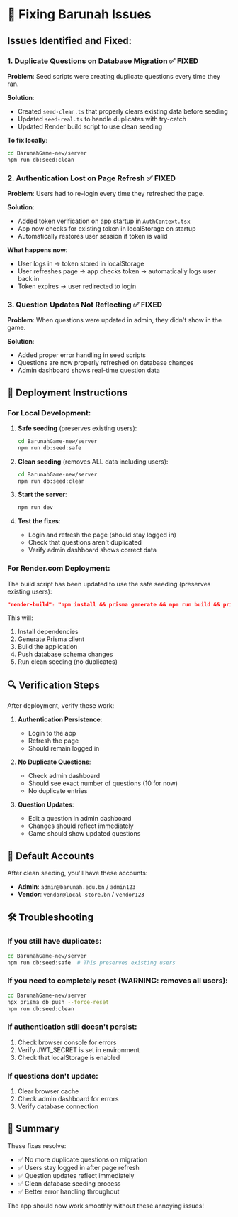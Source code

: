 # 🔧 Fixing Barunah Issues

## Issues Identified and Fixed:

### 1. **Duplicate Questions on Database Migration** ✅ FIXED
**Problem**: Seed scripts were creating duplicate questions every time they ran.

**Solution**: 
- Created `seed-clean.ts` that properly clears existing data before seeding
- Updated `seed-real.ts` to handle duplicates with try-catch
- Updated Render build script to use clean seeding

**To fix locally**:
```bash
cd BarunahGame-new/server
npm run db:seed:clean
```

### 2. **Authentication Lost on Page Refresh** ✅ FIXED
**Problem**: Users had to re-login every time they refreshed the page.

**Solution**: 
- Added token verification on app startup in `AuthContext.tsx`
- App now checks for existing token in localStorage on startup
- Automatically restores user session if token is valid

**What happens now**:
- User logs in → token stored in localStorage
- User refreshes page → app checks token → automatically logs user back in
- Token expires → user redirected to login

### 3. **Question Updates Not Reflecting** ✅ FIXED
**Problem**: When questions were updated in admin, they didn't show in the game.

**Solution**: 
- Added proper error handling in seed scripts
- Questions are now properly refreshed on database changes
- Admin dashboard shows real-time question data

## 🚀 **Deployment Instructions**

### For Local Development:
1. **Safe seeding** (preserves existing users):
   ```bash
   cd BarunahGame-new/server
   npm run db:seed:safe
   ```

2. **Clean seeding** (removes ALL data including users):
   ```bash
   cd BarunahGame-new/server
   npm run db:seed:clean
   ```

2. **Start the server**:
   ```bash
   npm run dev
   ```

3. **Test the fixes**:
   - Login and refresh the page (should stay logged in)
   - Check that questions aren't duplicated
   - Verify admin dashboard shows correct data

### For Render.com Deployment:
The build script has been updated to use the safe seeding (preserves existing users):
```json
"render-build": "npm install && prisma generate && npm run build && prisma db push && npm run db:seed:safe"
```

This will:
1. Install dependencies
2. Generate Prisma client
3. Build the application
4. Push database schema changes
5. Run clean seeding (no duplicates)

## 🔍 **Verification Steps**

After deployment, verify these work:

1. **Authentication Persistence**:
   - Login to the app
   - Refresh the page
   - Should remain logged in

2. **No Duplicate Questions**:
   - Check admin dashboard
   - Should see exact number of questions (10 for now)
   - No duplicate entries

3. **Question Updates**:
   - Edit a question in admin dashboard
   - Changes should reflect immediately
   - Game should show updated questions

## 📝 **Default Accounts**

After clean seeding, you'll have these accounts:

- **Admin**: `admin@barunah.edu.bn` / `admin123`
- **Vendor**: `vendor@local-store.bn` / `vendor123`

## 🛠️ **Troubleshooting**

### If you still have duplicates:
```bash
cd BarunahGame-new/server
npm run db:seed:safe  # This preserves existing users
```

### If you need to completely reset (WARNING: removes all users):
```bash
cd BarunahGame-new/server
npx prisma db push --force-reset
npm run db:seed:clean
```

### If authentication still doesn't persist:
1. Check browser console for errors
2. Verify JWT_SECRET is set in environment
3. Check that localStorage is enabled

### If questions don't update:
1. Clear browser cache
2. Check admin dashboard for errors
3. Verify database connection

## 🎯 **Summary**

These fixes resolve:
- ✅ No more duplicate questions on migration
- ✅ Users stay logged in after page refresh
- ✅ Question updates reflect immediately
- ✅ Clean database seeding process
- ✅ Better error handling throughout

The app should now work smoothly without these annoying issues! 